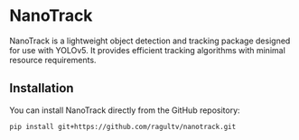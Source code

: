 # NanoTrack

NanoTrack is a lightweight object detection and tracking package designed for use with YOLOv5. It provides efficient tracking algorithms with minimal resource requirements.

## Installation

You can install NanoTrack directly from the GitHub repository:

```bash
pip install git+https://github.com/ragultv/nanotrack.git
